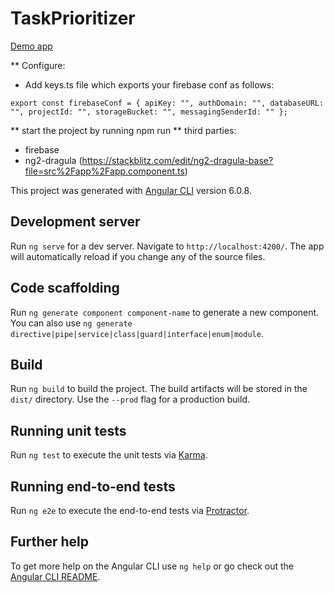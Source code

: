 # TaskPrioritizer

[Demo app](https://task-prioritizer.firebaseapp.com/)

** Configure:
- Add keys.ts file which exports your firebase conf as follows:

` export const firebaseConf = {
  apiKey: "",
  authDomain: "",
  databaseURL: "",
  projectId: "",
  storageBucket: "",
  messagingSenderId: ""
}; `

** start the project by running npm run
** third parties:
- firebase
- ng2-dragula (https://stackblitz.com/edit/ng2-dragula-base?file=src%2Fapp%2Fapp.component.ts)

This project was generated with [Angular CLI](https://github.com/angular/angular-cli) version 6.0.8.

## Development server

Run `ng serve` for a dev server. Navigate to `http://localhost:4200/`. The app will automatically reload if you change any of the source files.

## Code scaffolding

Run `ng generate component component-name` to generate a new component. You can also use `ng generate directive|pipe|service|class|guard|interface|enum|module`.

## Build

Run `ng build` to build the project. The build artifacts will be stored in the `dist/` directory. Use the `--prod` flag for a production build.

## Running unit tests

Run `ng test` to execute the unit tests via [Karma](https://karma-runner.github.io).

## Running end-to-end tests

Run `ng e2e` to execute the end-to-end tests via [Protractor](http://www.protractortest.org/).

## Further help

To get more help on the Angular CLI use `ng help` or go check out the [Angular CLI README](https://github.com/angular/angular-cli/blob/master/README.md).
